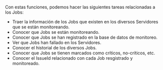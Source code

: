 Con estas funciones, podemos hacer las siguientes tareas relacionadas a los Jobs:

- Traer la información de los Jobs que existen en los diversos Servidores que se están monitoreando.
- Conocer que Jobs se están monitoreando.
- Conocer que Jobs se han registrado en la base de datos de monitoreo.
- Ver que Jobs han fallado en los Servidores.
- Conocer el historial de los diversos Jobs.
- Conocer que Jobs se tienen marcados como críticos, no-críticos, etc.
- Conocer el IssueId relacionado con cada Job resgistrado y monitoreado.
